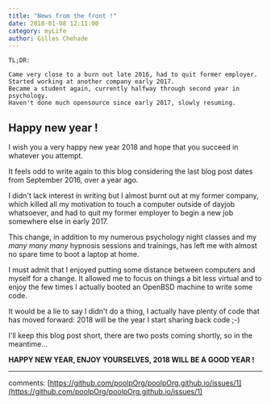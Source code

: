 ```yaml
---
title: "News from the front !"
date: 2018-01-08 12:11:00
category: myLife
author: Gilles Chehade
---
```


	TL;DR:
	
	Came very close to a burn out late 2016, had to quit former employer.
	Started working at another company early 2017.
	Became a student again, currently halfway through second year in psychology.
	Haven't done much opensource since early 2017, slowly resuming.


Happy new year !
----------------
I wish you a very happy new year 2018 and hope that you succeed in whatever you attempt.


It feels odd to write again to this blog considering the last blog post dates from September 2016, over a year ago.


I didn't lack interest in writing but I almost burnt out at my former company,
which killed all my motivation to touch a computer outside of dayjob whatsoever,
and had to quit my former employer to begin a new job somewhere else in early 2017.


This change,
in addition to my numerous psychology night classes and my _many many many_ hypnosis sessions and trainings,
has left me with almost no spare time to boot a laptop at home.


I must admit that I enjoyed putting some distance between computers and myself for a change.
It allowed me to focus on things a bit less virtual and to enjoy the few times I actually booted an OpenBSD machine to write some code.


It would be a lie to say I didn't do a thing,
I actually have plenty of code that has moved forward:
2018 will be the year I start sharing back code ;-)


I'll keep this blog post short,
there are two posts coming shortly,
so in the meantime...


**HAPPY NEW YEAR, ENJOY YOURSELVES, 2018 WILL BE A GOOD YEAR !**

---
comments: [https://github.com/poolpOrg/poolpOrg.github.io/issues/1](https://github.com/poolpOrg/poolpOrg.github.io/issues/1)
